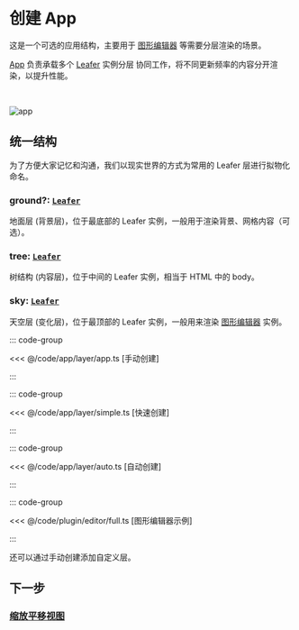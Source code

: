# 创建 App

这是一个可选的应用结构，主要用于 [图形编辑器](/guide/plugin/editor.md) 等需要分层渲染的场景。

[App](/reference/display/App.md) 负责承载多个 [Leafer](/reference/display/Leafer.md) 实例分层 协同工作，将不同更新频率的内容分开渲染，以提升性能。

<br/>

![app](/svg/app.svg)

## 统一结构

为了方便大家记忆和沟通，我们以现实世界的方式为常用的 Leafer 层进行拟物化命名。

### ground?: [`Leafer`](/reference/display/Leafer.md)

地面层 (背景层)，位于最底部的 Leafer 实例，一般用于渲染背景、网格内容（可选）。

### tree: [`Leafer`](/reference/display/Leafer.md)

树结构 (内容层)，位于中间的 Leafer 实例，相当于 HTML 中的 body。

### sky: [`Leafer`](/reference/display/Leafer.md)

天空层 (变化层)，位于最顶部的 Leafer 实例，一般用来渲染 [图形编辑器](/guide/plugin/editor.md) 实例。

::: code-group

<<< @/code/app/layer/app.ts [手动创建]

:::

::: code-group

<<< @/code/app/layer/simple.ts [快速创建]

:::

::: code-group

<<< @/code/app/layer/auto.ts [自动创建]

:::

::: code-group

<<< @/code/plugin/editor/full.ts [图形编辑器示例]

:::

还可以通过手动创建添加自定义层。

## 下一步

### [缩放平移视图](/guide/app/window)
